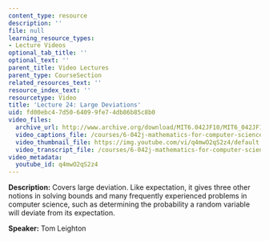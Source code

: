 ```yaml
---
content_type: resource
description: ''
file: null
learning_resource_types:
- Lecture Videos
optional_tab_title: ''
optional_text: ''
parent_title: Video Lectures
parent_type: CourseSection
related_resources_text: ''
resource_index_text: ''
resourcetype: Video
title: 'Lecture 24: Large Deviations'
uid: fd00ebc4-7d50-6409-9fe7-4db86b85c8b0
video_files:
  archive_url: http://www.archive.org/download/MIT6.042JF10/MIT6_042JF10_lec24_300k.mp4
  video_captions_file: /courses/6-042j-mathematics-for-computer-science-fall-2010/cbfffe96b49557ef9bacab127b342d74_q4mwO2qS2z4.vtt
  video_thumbnail_file: https://img.youtube.com/vi/q4mwO2qS2z4/default.jpg
  video_transcript_file: /courses/6-042j-mathematics-for-computer-science-fall-2010/9f082671fda66fa7b8639a4922bd48fd_q4mwO2qS2z4.pdf
video_metadata:
  youtube_id: q4mwO2qS2z4
---
```


**Description:** Covers large deviation. Like expectation, it gives three other notions in solving bounds and many frequently experienced problems in computer science, such as determining the probability a random variable will deviate from its expectation.

**Speaker:** Tom Leighton